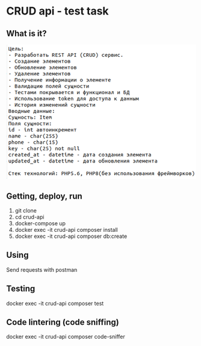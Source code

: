 # CRUD api - test task
## What is it?
![task](./task.png)
## Getting, deploy, run
1. git clone 
1. cd crud-api
1. docker-compose up
1. docker exec -it crud-api composer install
1. docker exec -it crud-api composer db:create
## Using
Send requests with postman
## Testing
docker exec -it crud-api composer test
## Code lintering (code sniffing)
docker exec -it crud-api composer code-sniffer
